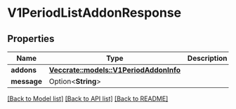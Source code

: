 # V1PeriodListAddonResponse

## Properties

Name | Type | Description | Notes
------------ | ------------- | ------------- | -------------
**addons** | [**Vec<crate::models::V1PeriodAddonInfo>**](v1.AddonInfo.md) |  | 
**message** | Option<**String**> |  | [optional]

[[Back to Model list]](../README.md#documentation-for-models) [[Back to API list]](../README.md#documentation-for-api-endpoints) [[Back to README]](../README.md)


